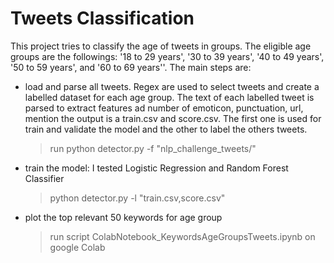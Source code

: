 # Tweets Classification

This project tries to classify the age of tweets in groups. The eligible age groups are the followings: '18 to 29 years', '30 to 39 years', '40 to 49 years', '50 to 59 years', and '60 to 69 years''. The main steps are:

  - load and parse all tweets. Regex are used to select tweets and create a labelled dataset for each age group. The text of each labelled tweet is parsed to extract features ad number of emoticon, punctuation, url, mention
the output is a train.csv and score.csv. The first one is used for train and validate the model and the other to label the others tweets.
    > run python detector.py -f "nlp_challenge_tweets/" 
  - train the model: I tested Logistic Regression and Random Forest Classifier
     > python detector.py -l  "train.csv,score.csv"
  - plot the top relevant 50 keywords for age group
  
	> run script ColabNotebook_KeywordsAgeGroupsTweets.ipynb on google Colab 
